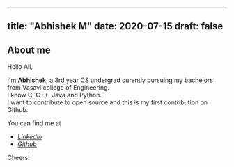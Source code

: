 
---
title: "Abhishek M"
date: 2020-07-15
draft: false
---

## About me
Hello All,

I'm **Abhishek**, a 3rd year CS undergrad curently pursuing my bachelors from Vasavi college of Engineering.  
I know C, C++, Java and Python.  
I want to contribute to open source and this is my first contribution on Github.  

You can find me at

 - [*LinkedIn*](https://www.linkedin.com/in/abhishek-marrivagu-9393571a1)
 - [*Github*](https://github.com/Abhicodes-crypto)

Cheers!
